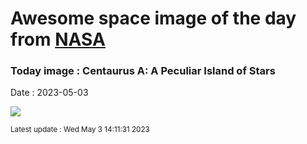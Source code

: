 
# Awesome space image of the day from [NASA](https://api.nasa.gov/)

### Today image : Centaurus A: A Peculiar Island of Stars
Date : 2023-05-03

![](https://apod.nasa.gov/apod/image/2305/NGC5128_Lorenzi_960.jpg)

<small>Latest update : Wed May  3 14:11:31 2023</small>
        
